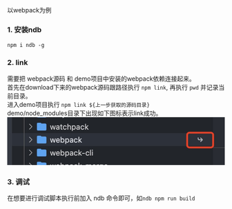 以webpack为例  
### 1. 安装ndb
```
npm i ndb -g
```
### 2. link
需要把 webpack源码 和 demo项目中安装的webpack依赖连接起来。  
首先在download下来的webpack源码跟路径执行
`npm link`, 再执行 `pwd` 并记录当前目录。  
进入demo项目执行 `npm link ${上一步获取的源码目录}`  
demo/node_modules目录下出现如下图标表示link成功。
![图图](./assets/%E4%BD%BF%E7%94%A8ndb%E5%92%8Cnpm_link%E8%B0%83%E8%AF%95%E5%BC%80%E6%BA%90%E5%BA%93.jpg)

### 3. 调试
在想要进行调试脚本执行前加入 ndb 命令即可，如`ndb npm run build`
